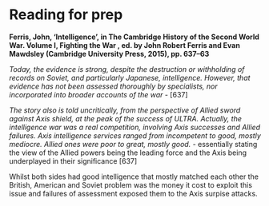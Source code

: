 # Reading for prep

**Ferris, John, ‘Intelligence’, in The Cambridge History of the Second World War. 
Volume I, Fighting the War , ed. by John Robert Ferris and Evan Mawdsley 
(Cambridge University Press, 2015), pp. 637–63**


*Today, the evidence is strong, despite the destruction or
withholding of records on Soviet, and particularly Japanese, intelligence.
However, that evidence has not been assessed thoroughly by specialists,
nor incorporated into broader accounts of the war* - [637]

*The story also is told uncritically, from the perspective of Allied sword against Axis shield, 
at the peak of the success of ULTRA. Actually, the intelligence war was a real
competition, involving Axis successes and Allied failures. Axis intelligence
services ranged from incompetent to good, mostly mediocre. Allied ones
were poor to great, mostly good.* - essentially stating the view of the Allied powers being the leading force 
and the Axis being underplayed in their significance [637]


Whilst both sides had good intelligence that mostly matched each other the British, American and Soviet problem was 
the money it cost to exploit this issue and failures of assessment exposed them to the Axis surpise attacks. 


